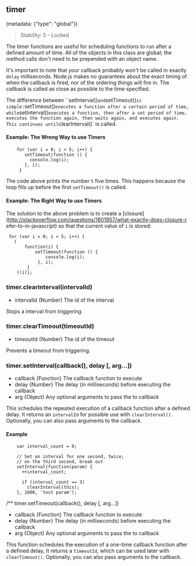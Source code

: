 ## timer
(metadata: {"type": "global"})

> Stability: 5 - Locked

The timer functions are useful for scheduling functions to run after a defined
amount of time. All of the objects in this class are global; the method calls
don't need to be prepended with an object name.

It's important to note that your callback probably *won't* be called in exactly
`delay` milliseconds. Node.js makes no guarantees about the exact timing of when
the callback is fired, nor of the ordering things will fire in. The callback is
called as close as possible to the time specified.

The difference between ``setInterval()` and `setTimeout()` is simple:
`setTimeout()` executes a function after a certain period of time, while
`setInterval()` executes a function, then after a set period of time, executes
the function again, then waits again, and executes again. This continues until
`clearInterval()` is called.


#### Example: The Wrong Way to use Timers

		for (var i = 0; i < 5; i++) {
		   setTimeout(function () {
		     console.log(i);
		   }, i);
		 }

The code above prints the number `5` five times. This happens because the loop
fills up before the first `setTimeout()` is called.

#### Example: The Right Way to use Timers

The solution to the above problem is to create a
[closure](http://stackoverflow.com/questions/1801957/what-exactly-does-closure-r
efer-to-in-javascript) so that the current value of `i` is stored:

     for (var i = 0; i < 5; i++) {
       (
           function(i) {
               setTimeout(function () {
                   console.log(i);
                }, i);
            }
        )(i)};





### timer.clearInterval(intervalId)
- intervalId {Number}   The id of the interval

Stops a interval from triggering. 


 


### timer.clearTimeout(timeoutId)
- timeoutId {Number}   The id of the timeout

Prevents a timeout from triggering.

 


### timer.setInterval(callback(), delay [, arg...])
- callback {Function}   The callback function to execute
- delay {Number}   The delay (in milliseconds) before executing the callback
- arg {Object}  Any optional arguments to pass the to callback

This schedules the repeated execution of a callback function after a defined
delay. It returns an `intervalId` for possible use with `clearInterval()`.
Optionally, you can also pass arguments to the callback.


#### Example
		var interval_count = 0;

		// Set an interval for one second, twice;
		// on the third second, break out
		setInterval(function(param) {
		  ++interval_count;

		  if (interval_count == 3)
		    clearInterval(this);
		}, 1000, 'test param');

 


/**
 timer.setTimeout(callback(), delay [, arg...])
- callback {Function}   The callback function to execute
- delay {Number}   The delay (in milliseconds) before executing the callback
- arg {Object}  Any optional arguments to pass the to callback

This function schedules the execution of a one-time callback function after a
defined delay, It returns a `timeoutId`, which can be used later with
`clearTimeout()`. Optionally, you can also pass arguments to the callback. 


 
